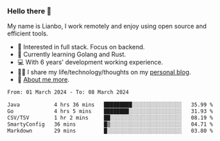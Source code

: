 ### Hello there 👋

My name is Lianbo, I work remotely and enjoy using open source and efficient tools.

- 🔭 Interested in full stack. Focus on backend.
- 🌱 Currently learning Golang and Rust.
- 💻 With 6 years' development working experience.
- ✍🏻 I share my life/technology/thoughts on my [personal blog](https://godruoyi.com).
- 👒 [About me more](https://godruoyi.com/posts/About-godruoyi).

<!--START_SECTION:waka-->

```txt
From: 01 March 2024 - To: 08 March 2024

Java           4 hrs 36 mins   █████████░░░░░░░░░░░░░░░░   35.99 %
Go             4 hrs 5 mins    ████████░░░░░░░░░░░░░░░░░   31.93 %
CSV/TSV        1 hr 2 mins     ██░░░░░░░░░░░░░░░░░░░░░░░   08.19 %
SmartyConfig   36 mins         █▒░░░░░░░░░░░░░░░░░░░░░░░   04.71 %
Markdown       29 mins         █░░░░░░░░░░░░░░░░░░░░░░░░   03.80 %
```

<!--END_SECTION:waka-->
